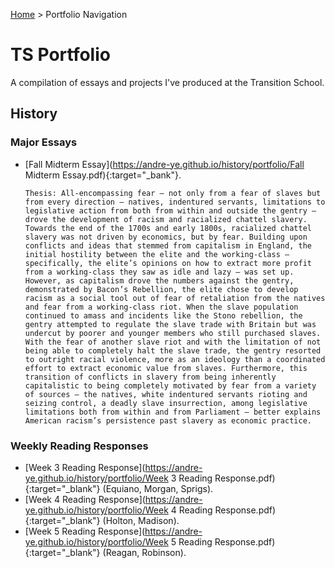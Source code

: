 [Home](https://andre-ye.github.io) > Portfolio Navigation
# TS Portfolio

A compilation of essays and projects I've produced at the Transition School.

## History
### Major Essays
- [Fall Midterm Essay](https://andre-ye.github.io/history/portfolio/Fall Midterm Essay.pdf){:target="_bank"}.
  ```
  Thesis: All-encompassing fear – not only from a fear of slaves but from every direction – natives, indentured servants, limitations to legislative action from both from within and outside the gentry – drove the development of racism and racialized chattel slavery. Towards the end of the 1700s and early 1800s, racialized chattel slavery was not driven by economics, but by fear. Building upon conflicts and ideas that stemmed from capitalism in England, the initial hostility between the elite and the working-class – specifically, the elite’s opinions on how to extract more profit from a working-class they saw as idle and lazy – was set up. However, as capitalism drove the numbers against the gentry, demonstrated by Bacon’s Rebellion, the elite chose to develop racism as a social tool out of fear of retaliation from the natives and fear from a working-class riot. When the slave population continued to amass and incidents like the Stono rebellion, the gentry attempted to regulate the slave trade with Britain but was undercut by poorer and younger members who still purchased slaves. With the fear of another slave riot and with the limitation of not being able to completely halt the slave trade, the gentry resorted to outright racial violence, more as an ideology than a coordinated effort to extract economic value from slaves. Furthermore, this transition of conflicts in slavery from being inherently capitalistic to being completely motivated by fear from a variety of sources – the natives, white indentured servants rioting and seizing control, a deadly slave insurrection, among legislative limitations both from within and from Parliament – better explains American racism’s persistence past slavery as economic practice.
  ```

### Weekly Reading Responses
- [Week 3 Reading Response](https://andre-ye.github.io/history/portfolio/Week 3 Reading Response.pdf){:target="_blank"} (Equiano, Morgan, Sprigs).
- [Week 4 Reading Response](https://andre-ye.github.io/history/portfolio/Week 4 Reading Response.pdf){:target="_blank"} (Holton, Madison).
- [Week 5 Reading Response](https://andre-ye.github.io/history/portfolio/Week 5 Reading Response.pdf){:target="_blank"} (Reagan, Robinson).
